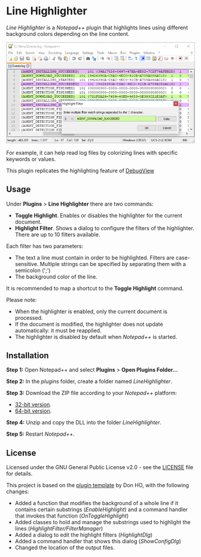 # Line Highlighter

_Line Highlighter_ is a _Notepad++_ plugin that highlights lines using different background colors depending on the line content.

![Report](/screenshots/highlight.png)

For example, it can help read log files by colorizing lines with specific keywords or values.

This plugin replicates the highlighting feature of [DebugView](https://docs.microsoft.com/en-us/sysinternals/downloads/debugview)

## Usage

Under __Plugins__ > __Line Highlighter__ there are two commands:
* __Toggle Highlight__. Enables or disables the highlighter for the current document.
* __Highlight Filter__. Shows a dialog to configure the filters of the highlighter. There are up to 10 filters available.  

Each filter has two parameters:
* The text a line must contain in order to be highlighted. Filters are case-sensitive. Multiple strings can be specified by separating them with a semicolon (';')
* The background color of the line.

It is recommended to map a shortcut to the __Toggle Highlight__ command.  

Please note:
* When the highlighter is enabled, only the current document is processed.
* If the document is modified, the highlighter does not update automatically: it must be reapplied.
* The highlighter is disabled by default when _Notepad++_ is started.


## Installation

__Step 1:__ Open Notepad++ and select __Plugins__ > __Open Plugins Folder...__

__Step 2:__ In the _plugins_ folder, create a folder named _LineHighlighter_.  

__Step 3:__ Download the ZIP file according to your _Notepad++_ platform:  
* [32-bit version](/download/LineHighlighter_32bits.zip).
* [64-bit version](/download/LineHighlighter_64bits.zip).

__Step 4:__ Unzip and copy the DLL into the folder _LineHighlighter_.  

__Step 5:__ Restart _Notepad++_.  


## License

Licensed under the GNU General Public License v2.0 - see the [LICENSE](LICENSE) file for details.  

This project is based on the [plugin template](https://github.com/npp-plugins/plugintemplate) by Don HO, with the following changes:

* Added a function that modifies the background of a whole line if it contains certain substrings (_EnableHighlight_) and a command handler that invokes that function (_OnToggleHighlight_)
* Added classes to hold and manage the substrings used to highlight the lines (_HighlightFilter/FilterManager_)
* Added a dialog to edit the highlight filters (_HighlightDlg_)
* Added a command handler that shows this dialog (_ShowConfigDlg_)
* Changed the location of the output files.  
